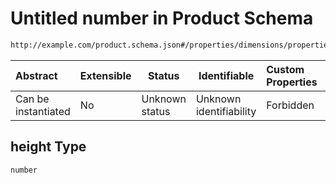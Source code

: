 # Untitled number in Product Schema

```txt
http://example.com/product.schema.json#/properties/dimensions/properties/height
```




| Abstract            | Extensible | Status         | Identifiable            | Custom Properties | Additional Properties | Access Restrictions | Defined In                                                                 |
| :------------------ | ---------- | -------------- | ----------------------- | :---------------- | --------------------- | ------------------- | -------------------------------------------------------------------------- |
| Can be instantiated | No         | Unknown status | Unknown identifiability | Forbidden         | Allowed               | none                | [product.schema.json\*](../out/product.schema.json "open original schema") |

## height Type

`number`
